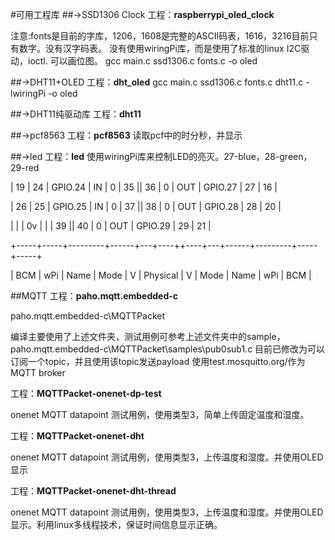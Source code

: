 #可用工程库
##->SSD1306 Clock
工程：**raspberrypi_oled_clock**

注意:fonts是目前的字库，1206，1608是完整的ASCII码表，1616，3216目前只有数字。没有汉字码表。
没有使用wiringPi库，而是使用了标准的linux I2C驱动，ioctl. 
可以画位图。
gcc main.c ssd1306.c fonts.c  -o oled

##->DHT11+OLED
工程：**dht_oled**
gcc main.c ssd1306.c fonts.c  dht11.c  -lwiringPi -o oled

##->DHT11纯驱动库
工程：**dht11**

##->pcf8563
工程：**pcf8563**
读取pcf中的时分秒，并显示

##->led
工程：**led**
使用wiringPi库来控制LED的亮灭。27-blue，28-green，29-red

 |  19 |  24 | GPIO.24 |   IN | 0 | 35 || 36 | 0 | OUT  | GPIO.27 | 27  | 16  |

 |  26 |  25 | GPIO.25 |   IN | 0 | 37 || 38 | 0 | OUT  | GPIO.28 | 28  | 20  |

 |     |     |      0v |      |   | 39 || 40 | 0 | OUT  | GPIO.29 | 29  | 21  |

 +-----+-----+---------+------+---+----++----+---+------+---------+-----+-----+

 | BCM | wPi |   Name  | Mode | V | Physical | V | Mode | Name    | wPi | BCM |


##MQTT
工程：**paho.mqtt.embedded-c**

paho.mqtt.embedded-c\MQTTPacket

编译主要使用了上述文件夹，测试用例可参考上述文件夹中的sample，paho.mqtt.embedded-c\MQTTPacket\samples\pub0sub1.c
目前已修改为可以订阅一个topic，并且使用该topic发送payload
使用test.mosquitto.org/作为MQTT broker


工程：**MQTTPacket-onenet-dp-test**

onenet MQTT datapoint 测试用例，使用类型3，简单上传固定温度和湿度。

工程：**MQTTPacket-onenet-dht**

onenet MQTT datapoint 测试用例，使用类型3，上传温度和湿度。并使用OLED显示

工程：**MQTTPacket-onenet-dht-thread**

onenet MQTT datapoint 测试用例，使用类型3，上传温度和湿度。并使用OLED显示。利用linux多线程技术，保证时间信息显示正确。

